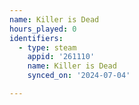 ```yaml
---
name: Killer is Dead
hours_played: 0
identifiers:
  - type: steam
    appid: '261110'
    name: Killer is Dead
    synced_on: '2024-07-04'

---
```

